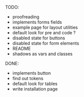 TODO:

- proofreading
- implements forms fields
- example page for layout utilities
- default look for pre and code ?
- disabled state for buttons
- disabled state for form elements
- README
- shadows as vars and classes

DONE:

- implements button
- find out tokens
- default look for tables
- write installation page
